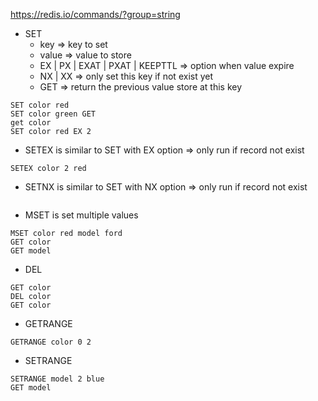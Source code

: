https://redis.io/commands/?group=string

- SET
    - key => key to set
    - value => value to store
    - EX | PX | EXAT | PXAT | KEEPTTL => option when value expire
    - NX | XX => only set this key if not exist yet
    - GET => return the previous value store at this key
```
SET color red
SET color green GET
get color
SET color red EX 2
```
- SETEX is similar to SET with EX option => only run if record not exist
```
SETEX color 2 red
```
- SETNX is similar to SET with NX option => only run if record not exist
```
```
- MSET is set multiple values
```
MSET color red model ford
GET color
GET model
```

- DEL 
```
GET color
DEL color
GET color
```
- GETRANGE 
```
GETRANGE color 0 2
```

- SETRANGE 
```
SETRANGE model 2 blue
GET model
```